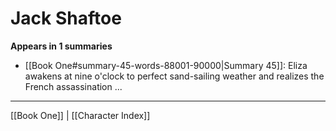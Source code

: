 # Jack Shaftoe

**Appears in 1 summaries**

- [[Book One#summary-45-words-88001-90000|Summary 45]]: Eliza awakens at nine o'clock to perfect sand-sailing weather and realizes the French assassination ...

---
[[Book One]] | [[Character Index]]
